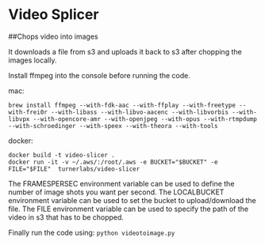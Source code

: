 # Video Splicer
##Chops video into images

It downloads a file from s3 and uploads it back to s3 after chopping the images locally.

Install ffmpeg into the console before running the code.

mac:

```
brew install ffmpeg --with-fdk-aac --with-ffplay --with-freetype --with-frei0r --with-libass --with-libvo-aacenc --with-libvorbis --with-libvpx --with-opencore-amr --with-openjpeg --with-opus --with-rtmpdump --with-schroedinger --with-speex --with-theora --with-tools
```

docker:
```
docker build -t video-slicer .
docker run -it -v ~/.aws/:/root/.aws -e BUCKET="$BUCKET" -e FILE="$FILE"  turnerlabs/video-slicer
```


The FRAMESPERSEC environment variable can be used to define the number of image shots you want per second.
The LOCALBUCKET environment variable can be used to set the bucket to upload/download the file.
The FILE environment variable can be used to specify the path of the video in s3 that has to be chopped.

Finally run the code using: `python videotoimage.py`
